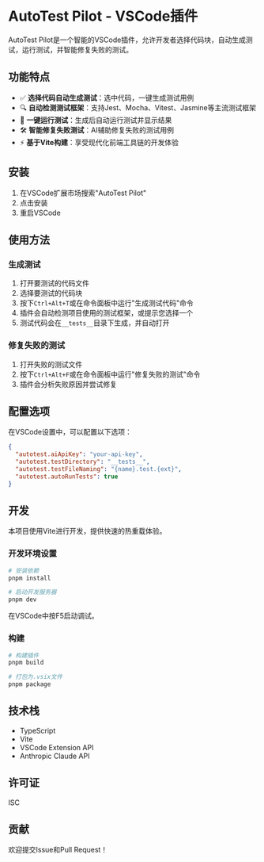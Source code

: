 # AutoTest Pilot - VSCode插件

AutoTest Pilot是一个智能的VSCode插件，允许开发者选择代码块，自动生成测试，运行测试，并智能修复失败的测试。

## 功能特点

- ✅ **选择代码自动生成测试**：选中代码，一键生成测试用例
- 🔍 **自动检测测试框架**：支持Jest、Mocha、Vitest、Jasmine等主流测试框架
- 🚀 **一键运行测试**：生成后自动运行测试并显示结果
- 🛠️ **智能修复失败测试**：AI辅助修复失败的测试用例
- ⚡ **基于Vite构建**：享受现代化前端工具链的开发体验

## 安装

1. 在VSCode扩展市场搜索"AutoTest Pilot"
2. 点击安装
3. 重启VSCode

## 使用方法

### 生成测试

1. 打开要测试的代码文件
2. 选择要测试的代码块
3. 按下`Ctrl+Alt+T`或在命令面板中运行"生成测试代码"命令
4. 插件会自动检测项目使用的测试框架，或提示您选择一个
5. 测试代码会在`__tests__`目录下生成，并自动打开

### 修复失败的测试

1. 打开失败的测试文件
2. 按下`Ctrl+Alt+F`或在命令面板中运行"修复失败的测试"命令
3. 插件会分析失败原因并尝试修复

## 配置选项

在VSCode设置中，可以配置以下选项：

```json
{
  "autotest.aiApiKey": "your-api-key",
  "autotest.testDirectory": "__tests__",
  "autotest.testFileNaming": "{name}.test.{ext}",
  "autotest.autoRunTests": true
}
```

## 开发

本项目使用Vite进行开发，提供快速的热重载体验。

### 开发环境设置

```bash
# 安装依赖
pnpm install

# 启动开发服务器
pnpm dev
```

在VSCode中按F5启动调试。

### 构建

```bash
# 构建插件
pnpm build

# 打包为.vsix文件
pnpm package
```

## 技术栈

- TypeScript
- Vite
- VSCode Extension API
- Anthropic Claude API

## 许可证

ISC

## 贡献

欢迎提交Issue和Pull Request！